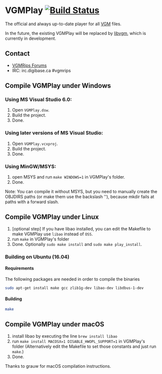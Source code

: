 # VGMPlay [![Build Status](https://travis-ci.org/vgmrips/vgmplay.svg?branch=master)](https://travis-ci.org/vgmrips/vgmplay)

The official and always up-to-date player for all [VGM](https://en.wikipedia.org/wiki/VGM_(file_format)) files.

In the future, the existing VGMPlay will be replaced by [libvgm](https://github.com/ValleyBell/libvgm), which is currently in development.

## Contact

* [VGMRips Forums](http://vgmrips.net/forum/index.php)
* IRC: irc.digibase.ca #vgmrips

## Compile VGMPlay under Windows

### Using MS Visual Studio 6.0:

1. Open `VGMPlay.dsw`.
2. Build the project.
3. Done.

### Using later versions of MS Visual Studio:

1. Open `VGMPlay.vcxproj`.
2. Build the project.
3. Done.

### Using MinGW/MSYS:

1. open MSYS and run `make WINDOWS=1` in VGMPlay's folder.
2. Done.

Note: You can compile it without MSYS, but you need to manually create
the OBJDIRS paths (or make them use the backslash '\'), because mkdir fails
at paths with a forward slash.

## Compile VGMPlay under Linux

1. [optional step] If you have libao installed, you can edit the 
Makefile to make VGMPlay use `libao` instead of `OSS`.
2. run `make` in VGMPlay's folder
3. Done. Optionally `sudo make install` and `sudo make play_install`.

### Building on Ubuntu (16.04)

#### Requirements

The following packages are needed in order to compile the binaries

```sh
sudo apt-get install make gcc zlib1g-dev libao-dev libdbus-1-dev
```

#### Building

```sh
make
```

## Compile VGMPlay under macOS

1. install libao by executing the line `brew install libao`
2. run `make install MACOSX=1 DISABLE_HWOPL_SUPPORT=1` in VGMPlay's folder 
(Alternatively edit the Makefile to set those constants and just run `make`.)
3. Done.

Thanks to grauw for macOS compilation instructions.
